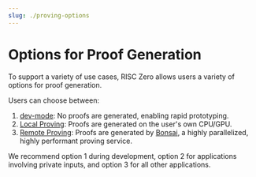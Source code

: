 ```yaml
---
slug: ./proving-options
---
```


# Options for Proof Generation

To support a variety of use cases, RISC Zero allows users a variety of options for proof generation.

Users can choose between:

1. [dev-mode]: No proofs are generated, enabling rapid prototyping.
2. [Local Proving]: Proofs are generated on the user's own CPU/GPU.
3. [Remote Proving]: Proofs are generated by [Bonsai], a highly parallelized, highly performant proving service.

We recommend option 1 during development, option 2 for applications involving private inputs, and option 3 for all other applications.

[dev-mode]: ./dev-mode
[Local Proving]: ./local-proving
[Remote Proving]: ./remote-proving
[Bonsai]: https://bonsai.xyz
